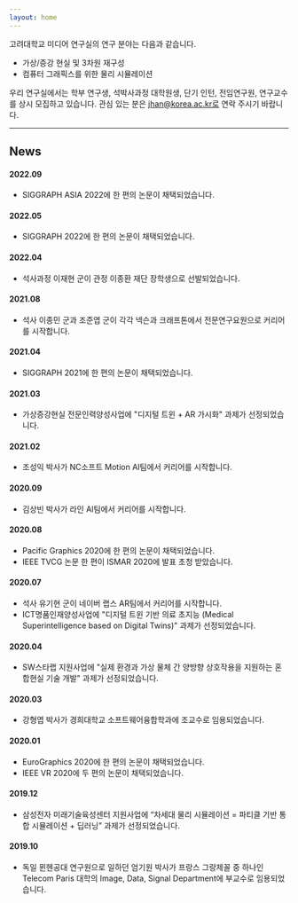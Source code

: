```yaml
---
layout: home
---
```


고려대학교 미디어 연구실의 연구 분야는 다음과 같습니다.
* 가상/증강 현실 및 3차원 재구성
* 컴퓨터 그래픽스를 위한 물리 시뮬레이션

우리 연구실에서는 학부 연구생, 석박사과정 대학원생, 단기 인턴, 전임연구원, 연구교수를 상시 모집하고 있습니다.
관심 있는 분은 jhan@korea.ac.kr로 연락 주시기 바랍니다.

<hr>

## News
#### 2022.09
* SIGGRAPH ASIA 2022에 한 편의 논문이 채택되었습니다.

#### 2022.05
* SIGGRAPH 2022에 한 편의 논문이 채택되었습니다.

#### 2022.04
* 석사과정 이재현 군이 관정 이종환 재단 장학생으로 선발되었습니다.

#### 2021.08
* 석사 이종민 군과 조준엽 군이 각각 넥슨과 크래프톤에서 전문연구요원으로 커리어를 시작합니다.

#### 2021.04
* SIGGRAPH 2021에 한 편의 논문이 채택되었습니다.

#### 2021.03
* 가상증강현실 전문인력양성사업에 "디지털 트윈 + AR 가시화" 과제가 선정되었습니다.

#### 2021.02
* 조성익 박사가 NC소프트 Motion AI팀에서 커리어를 시작합니다.

#### 2020.09
* 김상빈 박사가 라인 AI팀에서 커리어를 시작합니다.

#### 2020.08
* Pacific Graphics 2020에 한 편의 논문이 채택되었습니다.
* IEEE TVCG 논문 한 편이 ISMAR 2020에 발표 초청 받았습니다.

#### 2020.07
* 석사 유기현 군이 네이버 랩스 AR팀에서 커리어를 시작합니다.
* ICT명품인재양성사업에 "디지털 트윈 기반 의료 초지능 (Medical Superintelligence based on Digital Twins)" 과제가 선정되었습니다.

#### 2020.04
* SW스타랩 지원사업에 "실제 환경과 가상 물체 간 양방향 상호작용을 지원하는 혼합현실 기술 개발" 과제가 선정되었습니다.

#### 2020.03
* 강형엽 박사가 경희대학교 소프트웨어융합학과에 조교수로 임용되었습니다.

#### 2020.01
* EuroGraphics 2020에 한 편의 논문이 채택되었습니다.
* IEEE VR 2020에 두 편의 논문이 채택되었습니다.

#### 2019.12
* 삼성전자 미래기술육성센터 지원사업에 “차세대 물리 시뮬레이션 = 파티클 기반 통합 시뮬레이션 + 딥러닝” 과제가 선정되었습니다.

#### 2019.10
* 독일 뮌헨공대 연구원으로 일하던 엄기원 박사가 프랑스 그랑제꼴 중 하나인 Telecom Paris 대학의 Image, Data, Signal Department에 부교수로 임용되었습니다.
